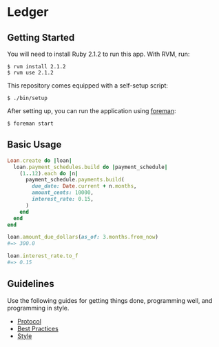 Ledger
======

Getting Started
---------------

You will need to install Ruby 2.1.2 to run this app. With RVM, run:

    $ rvm install 2.1.2
    $ rvm use 2.1.2

This repository comes equipped with a self-setup script:

    $ ./bin/setup

After setting up, you can run the application using [foreman]:

    $ foreman start

[foreman]: http://ddollar.github.io/foreman/

Basic Usage
-----------

```ruby
Loan.create do |loan|
  loan.payment_schedules.build do |payment_schedule|
    (1..12).each do |n|
      payment_schedule.payments.build(
        due_date: Date.current + n.months,
        amount_cents: 10000,
        interest_rate: 0.15,
      )
    end
  end
end

loan.amount_due_dollars(as_of: 3.months.from_now)
#=> 300.0

loan.interest_rate.to_f
#=> 0.15
```

Guidelines
----------

Use the following guides for getting things done, programming well, and
programming in style.

* [Protocol](http://github.com/thoughtbot/guides/blob/master/protocol)
* [Best Practices](http://github.com/thoughtbot/guides/blob/master/best-practices)
* [Style](http://github.com/thoughtbot/guides/blob/master/style)
